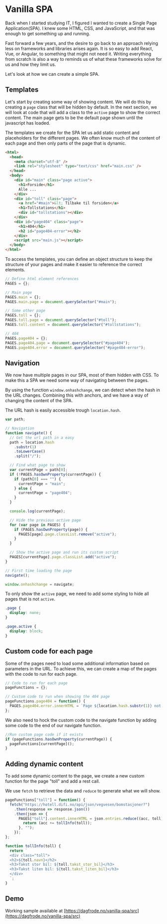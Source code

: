 # Vanilla SPA

Back when I started studying IT, I figured I wanted to create a Single Page Application(SPA). I knew some HTML, CSS, and JavaScript, and that was enough to get something up and running.

Fast forward a few years, and the desire to go back to an approach relying less on frameworks and libraries arises again. It is so easy to add React, Vue, or Angular, to something that might not need it. Writing everything from scratch is also a way to reminds us of what these frameworks solve for us and how they limit us.

Let's look at how we can create a simple SPA.

## Templates

Let's start by creating some way of showing content. We will do this by creating a `page` class that will be hidden by default. In the next section, we will look at code that will add a class to the `active` page to show the correct content. The main page gets to be the default page shown until the javascript has loaded.

The templates we create for the SPA let us add static content and placeholders for the different pages. We often know much of the content of each page and then only parts of the page that is dynamic.

```html
<html>
  <head>
    <meta charset="utf-8" />
    <link rel="stylesheet" type="text/css" href="main.css" />
  </head>
  <body>
    <div id="main" class="page active">
      <h1>Forside</h1>
      Alle ...
    </div>
    <div id="toll" class="page">
      <a href="#main">&lt; Tilbake til forsiden</a>
      <h1>Tollstations</h1>
      <div id="tollstations"></div>
    </div>
    <div id="page404" class="page">
      <h1>404</h1>
      <h2 id="page404-error"></h2>
    </div>
    <script src="main.js"></script>
  </body>
</html>
```

To access the templates, you can define an object structure to keep the structure of your pages and make it easier to reference the correct elements.

```js
// Define html element references
PAGES = {};

// Main page
PAGES.main = {};
PAGES.main.page = document.querySelector("#main");

// Some other page
PAGES.toll = {};
PAGES.toll.page = document.querySelector("#toll");
PAGES.toll.content = document.querySelector("#tollstations");

// 404
PAGES.page404 = {};
PAGES.page404.page = document.querySelector("#page404");
PAGES.page404.error = document.querySelector("#page404-error");
```

## Navigation

We now have multiple pages in our SPA, most of them hidden with CSS. To make this a SPA we need some way of navigating between the pages.

By using the function `window.onhashchange`, we can detect when the hash in the URL changes. Combining this with anchors, and we have a way of changing the content of the SPA.

The URL hash is easily accessible trough `location.hash`.

```js
var path;

// Navigation
function navigate() {
  // Get the url path in a easy
  path = location.hash
    .substr(1)
    .toLowerCase()
    .split("/");

  // Find what page to show
  var currentPage = path[0];
  if (!PAGES.hasOwnProperty(currentPage)) {
    if (path[0] === "") {
      currentPage = "main";
    } else {
      currentPage = "page404";
    }
  }

  console.log(currentPage);

  // Hide the previous active page
  for (var page in PAGES) {
    if (PAGES.hasOwnProperty(page)) {
      PAGES[page].page.classList.remove("active");
    }
  }

  // Show the active page and run its custom script
  PAGES[currentPage].page.classList.add("active");
}

// First time loading the page
navigate();

window.onhashchange = navigate;
```

To only show the `active` page, we need to add some styling to hide all pages that is not `active`.

```css
.page {
  display: none;
}

.page.active {
  display: block;
}
```

## Custom code for each page

Some of the pages need to load some additional information based on parameters in the URL. To achieve this, we can create a map of the pages with the code to run for each page.

```js
// Code to run for each page
pageFunctions = {};

// Custom code to run when showing the 404 page
pageFunctions.page404 = function() {
  PAGES.page404.error.innerHTML = `Page ${location.hash.substr(1)} not found!`;
};
```

We also need to hock the custom code to the navigate function by adding some code to the end of our navigate function.

```js
//Run custom page code if it exists
if (pageFunctions.hasOwnProperty(currentPage)) {
  pageFunctions[currentPage]();
}
```

## Adding dynamic content

To add some dynamic content to the page, we create a new custom function for the page "toll" and add a rest call.

We use `fetch` to retrieve the data and `reduce` to generate what we will show.

```js
pageFunctions["toll"] = function() {
  fetch("https://hotell.difi.no/api/json/vegvesen/bomstasjoner?")
    .then(response => response.json())
    .then(json => {
      PAGES["toll"].content.innerHTML = json.entries.reduce((acc, toll) => {
        return (acc += tollInfo(toll));
      }, "");
    });
};

function tollInfo(toll) {
  return `
  <div class="toll">
  <h2>${toll.navn}</h2>
  <h3>Takst stor bil: ${toll.takst_stor_bil}</h3>
  <h3>Takst liten bil: ${toll.takst_liten_bil}</h3>
  </div>
  `;
}
```

## Demo

Working sample available at [https://dagfrode.no/vanilla-spa/src](https://dagfrode.no/vanilla-spa/src)
